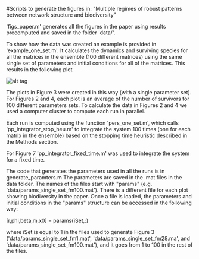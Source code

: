 #Scripts to generate the figures in: "Multiple regimes of robust patterns between network structure and biodiversity"

'figs_paper.m' generates all the figures in the paper using results precomputed and saved in the folder 'data/'.

To show how the data was created an example is provided in 'example_one_set.m'. It calculates the dynamics and surviving species for all the matrices in the ensemble (100 different matrices) using the same single set of parameters and initial conditions for all of the matrices. This results in the following plot

![alt tag](https://github.com/lfjover/networks_params/blob/master/bio_one_set.png)

The plots in Figure 3 were created in this way (with a single parameter set). For Figures 2 and 4, each plot is an average of the number of survivors for 100 different parameters sets. To calculate the data in Figures 2 and 4 we used a computer cluster to compute each run in parallel.

Each run is computed using the function 'pers_one_set.m', which calls 'pp_integrator_stop_heu.m' to integrate  the system 100 times (one for each matrix in the ensemble) based on the stopping time heuristic described in the Methods section.

For Figure 7 'pp_integrator_fixed_time.m' was used to integrate the system for a fixed time.

The code that generates the parameters used in all the runs is in generate_paramters.m
The parameters are saved in the .mat files in the data folder. The names of the files start with "params" (e.g. 'data/params_single_set_fm100.mat'). There is a different file for each plot showing biodiversity in the paper. Once a file is loaded, the parameters and initial conditions in the "params" structure can be accessed in the following way:

[r,phi,beta,m,x0] = params{iSet,:}

where iSet is equal to 1 in the files used to generate Figure 3 ('data/params_single_set_fm1.mat', 'data/params_single_set_fm28.ma', and 'data/params_single_set_fm100.mat'),  and it goes from 1 to 100 in the rest of the files.